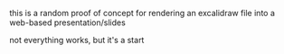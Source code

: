 this is a random proof of concept for rendering an excalidraw file into a
web-based presentation/slides

not everything works, but it's a start
